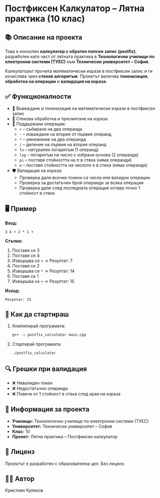 # Постфиксен Калкулатор – Лятна практика (10 клас)

## 📚 Описание на проекта

Това е конзолен **калкулатор с обратен полски запис (postfix)**, разработен като част от лятната практика в **Технологично училище по електронни системи (ТУЕС)** към **Технически университет – София**.

Калкулаторът прочита математически изрази в постфиксен запис и ги изчислява чрез **стеков алгоритъм**. Проектът включва **токенизация**, **обработка на операции** и **валидация на израза**.

## ✅ Функционалности

- 🧮 Въвеждане и токенизация на математически изрази в постфиксен запис
- 🧱 Стекова обработка и пресмятане на израза
- 🧾 Поддържани операции:
  - `+` – събиране на два операнда
  - `-` – изваждане на втория от първия операнд
  - `*` – умножение на два операнда
  - `/` – деление на първия на втория операнд
  - `ln` – натурален логаритъм (1 операнд)
  - `log` – логаритъм на число с избрана основа (2 операнда)
  - `pi` – поставя стойността на π в стека (няма операнди)
  - `e` – поставя стойността на числото e в стека (няма операнди)
- 🛡 Валидация на израза:
  - Проверка дали всички токени са числа или валидни операции
  - Проверка за достатъчен брой операнди за всяка операция
  - Проверка дали след последната операция остава точно 1 стойност в стека

## 🖥 Пример

**Вход:**
```
3 4 + 2 * 1 +
```

**Стъпки:**
1. Поставя се 3  
2. Поставя се 4  
3. Извършва се `+` → Резултат: 7  
4. Поставя се 2  
5. Извършва се `*` → Резултат: 14  
6. Поставя се 1  
7. Извършва се `+` → Резултат: 15  

**Изход:**
```
Резултат: 15
```

## 🚀 Как да стартираш

1. Компилирай програмата:
   ```bash
   g++ -o postfix_calculator main.cpp
   ```

2. Стартирай програмата:
   ```bash
   ./postfix_calculator
   ```

## 🔍 Грешки при валидация

- ❌ Невалиден токен
- ❌ Недостатъчно операнди
- ❌ Повече от 1 стойност в стека след края на израза

## 🏫 Информация за проекта

- **Училище:** Технологично училище по електронни системи (ТУЕС)  
- **Университет:** Технически университет – София  
- **Клас:** 10  
- **Проект:** Лятна практика – Постфиксен калкулатор  

## 📄 Лиценз

Проектът е разработен с образователна цел. Без лиценз.

## 🙋‍♂️ Автор

Кристиян Кулеков
